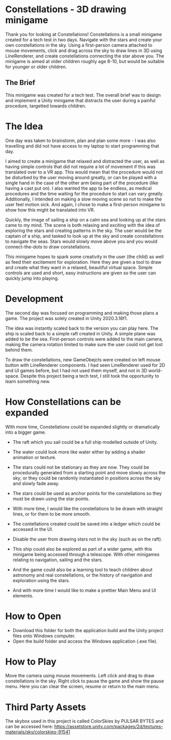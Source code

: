 # Constellations - 3D drawing minigame 
Thank you for looking at Constellations!
Constellations is a small minigame created for a tech test in two days. Navigate with the stars and create your own constellations in the sky.
Using a first-person camera attached to mouse movements, click and drag across the sky to draw lines in 3D using LineRenderer, and create constellations connecting the star above you. The minigame is aimed at older children roughly age 8-10, but would be suitable for younger or older children. 

## The Brief
This minigame was created for a tech test. The overall brief was to design and implement a Unity minigame that distracts the user during a painful procedure, targetted towards children.

# The Idea
One day was taken to brainstorm, plan and plan some more - I was also travelling and did not have access to my laptop to start programming that day. 

I aimed to create a minigame that relaxed and distracted the user, as well as having simple controls that did not require a lot of movement if this was translated over to a VR app. This would mean that the procedure would not be disturbed by the user moving around greatly, or can be played with a single hand in the case of the other arm being part of the procedure (like having a cast put on).
I also wanted the app to be endless, as medical procedures and the time waiting for the procedure to start can vary greatly. Additionally, I intended on making a slow moving scene so not to make the user feel motion sick. And again, I chose to make a first-person minigame to show how this might be translated into VR.

Quickly, the image of sailing a ship on a calm sea and looking up at the stars came to my mind. The scene is both relaxing and exciting with the idea of exploring the stars and creating patterns in the sky. 
The user would be the captain of a ship, and tasked to look up at the sky and create constellations to navigate the seas. Stars would slowly move above you and you would connect-the-dots to draw constellations.

This minigame hopes to spark some creativity in the user (the child) as well as feed their excitement for exploration. Here they are given a tool to draw and create what they want in a relaxed, beautiful virtual space. 
Simple controls are used and short, easy instructions are given so the user can quickly jump into playing.

# Development
The second day was focused on programming and making those plans a game. The project was solely created in Unity 2020.3.18f1.

The idea was instantly scaled back to the version you can play here. The ship is scaled back to a simple raft created in Unity. A simple plane was added to be the sea. 
First-person controls were added to the main camera, making the camera rotation limited to make sure the user could not get lost behind them.

To draw the constellations, new GameObejcts were created on left mouse button with LineRenderer components. I had seen LineRenderer used for 2D and UI games before, but I had not used them myself, and not in 3D world-space. Despite this project being a tech test, I still took the opportunity to learn something new. 


# How Constellations can be expanded
With more time, Constellations could be expanded slightly or dramatically into a bigger game.

 - The raft which you sail could be a full ship modelled outside of Unity. 
 - The water could look more like water either by adding a shader animation or texture.
 - The stars could not be stationary as they are now. They could be procedurally generated from a starting point and move slowly across the sky; or they could be randomly instantiated in positions across the sky and slowly fade away.
 - The stars could be used as anchor points for the constellations so they must be drawn using the star points.
 - With more time, I would like the constellations to be drawn with straight lines, or for them to be more smooth.
 - The contellations created could be saved into a ledger which could be accessed in the UI.
 - Disable the user from drawing stars not in the sky (such as on the raft).

 - This ship could also be explored as part of a wider game, with this minigame being accessed through a telescope. With other minigames relating to navigation, sailing and the stars.
 - And the game could also be a learning tool to teach children about astronomy and real constellations, or the history of navigation and exploration using the stars.
 - And with more time I would like to make a prettier Main Menu and UI elements.

# How to Open

 - Download this folder for both the application build and the Unity
   project files onto Windows computer.
 - Open the build folder and access the Windows application (.exe file).

# How to Play
Move the camera using mouse movements.
Left click and drag to draw constellations in the sky.
Right click to pause the game and show the pause menu. Here you can clear the screen, resume or return to the main menu.

# Third Party Assets
The skybox used in this project is called ColorSkies by PULSAR BYTES and can be accessed here: https://assetstore.unity.com/packages/2d/textures-materials/sky/colorskies-91541

